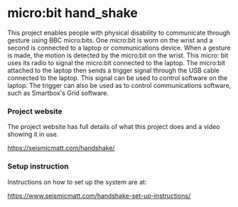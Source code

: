 # micro:bit hand_shake

This project enables people with physical disability to communicate through gesture using BBC micro:bits. One micro:bit is worn on the wrist and a second is connected to a laptop or communications device. When a gesture is made, the motion is detected by the micro:bit on the wrist. This micro: bit uses its radio to signal the micro:bit connected to the laptop. The micro:bit attached to the laptop then sends a trigger signal through the USB cable connected to the laptop. This signal can be used to control software on the laptop. The trigger can also be used as to control communications software, such as Smartbox's Grid software.

### Project website

The project website has full details of what this project does and a video
showing it in use.

<https://seismicmatt.com/handshake/>

### Setup instruction

Instructions on how to set up the system are at:

<https://www.seismicmatt.com/handshake-set-up-instructions/>

